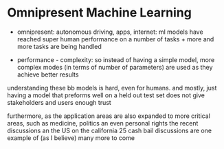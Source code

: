 

# Omnipresent Machine Learning
- omnipresent: 
 autonomous driving, apps, internet: ml models have reached super human performance on a number of tasks + more and more tasks are being handled

 - performance - complexity: 
 so instead of having a simple model, more complex modes (in terms of number of parameters) are used as they achieve better results


understanding these bb models is hard, even for humans. and mostly, just having a model that preforms well on a held out
test set does not give stakeholders and users enough trust


furthermore, as the application areas are also expanded to more critical areas, such as medicine, politics an even personal rights
the recent discussions an the US on the california 25 cash bail discussions are one example of (as I believe) many more to come


# 